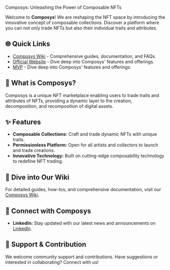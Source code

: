 Composys: Unleashing the Power of Composable NFTs

Welcome to **Composys**! We are reshaping the NFT space by introducing the innovative concept of composable collections. Discover a platform where you can not only trade NFTs but also their individual traits and attributes.

## 🌐 Quick Links
- [Composys Wiki](https://github.com/Composys/docs/wiki) - Comprehensive guides, documentation, and FAQs.
- [Official Website](https://composys.io) - Dive deep into Composys' features and offerings.
- [MVP](https://app.composys.io) - Dive deep into Composys' features and offerings.

## 🚀 What is Composys?
Composys is a unique NFT marketplace enabling users to trade traits and attributes of NFTs, providing a dynamic layer to the creation, decomposition, and recomposition of digital assets.

## ✨ Features
- **Composable Collections:** Craft and trade dynamic NFTs with unique traits.
- **Permissionless Platform:** Open for all artists and collectors to launch and trade creations.
- **Innovative Technology:** Built on cutting-edge composability technology to redefine NFT trading.

## 📘 Dive into Our Wiki
For detailed guides, how-tos, and comprehensive documentation, visit our [Composys Wiki](https://github.com/Composys/docs/wiki).

## 🤝 Connect with Composys
- **LinkedIn:** Stay updated with our latest news and announcements on [LinkedIn](https://www.linkedin.com/company/97175574).

## 🌟 Support & Contribution
We welcome community support and contributions. Have suggestions or interested in collaborating? Connect with us!

<!--

**Here are some ideas to get you started:**

🙋‍♀️ A short introduction - what is your organization all about?
🌈 Contribution guidelines - how can the community get involved?
👩‍💻 Useful resources - where can the community find your docs? Is there anything else the community should know?
🍿 Fun facts - what does your team eat for breakfast?
🧙 Remember, you can do mighty things with the power of [Markdown](https://docs.github.com/github/writing-on-github/getting-started-with-writing-and-formatting-on-github/basic-writing-and-formatting-syntax)
-->
